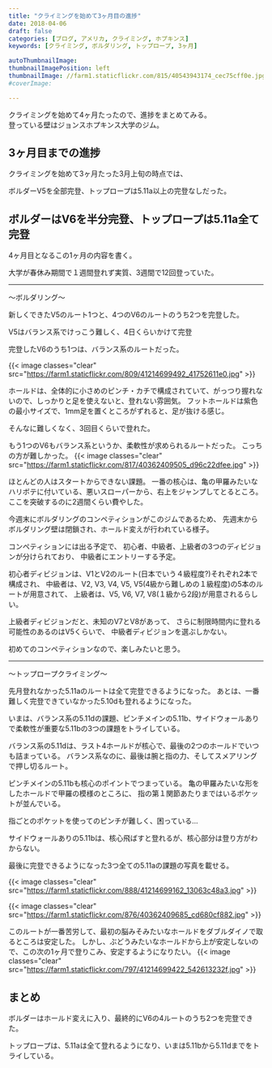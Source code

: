 ```yaml
---
title: "クライミングを始めて3ヶ月目の進捗"
date: 2018-04-06
draft: false
categories: [ブログ, アメリカ, クライミング, ホプキンス]
keywords: [クライミング, ボルダリング, トップロープ, 3ヶ月]

autoThumbnailImage:
thumbnailImagePosition: left
thumbnailImage: //farm1.staticflickr.com/815/40543943174_cec75cff0e.jpg
#coverImage:

---
```


クライミングを始めて4ヶ月たったので、進捗をまとめてみる。  
登っている壁はジョンスホプキンス大学のジム。  

## 3ヶ月目までの進捗

クライミングを始めて3ヶ月たった3月上旬の時点では、  

ボルダーV5を全部完登、トップロープは5.11a以上の完登なしだった。

## ボルダーはV6を半分完登、トップロープは5.11a全て完登

4ヶ月目となるこの1ヶ月の内容を書く。  

大学が春休み期間で１週間登れず実質、3週間で12回登っていた。

---
〜ボルダリング〜  

新しくできたV5のルート1つと、4つのV6のルートのうち2つを完登した。

V5はバランス系でけっこう難しく、4日くらいかけて完登

完登したV6のうち1つは、バランス系のルートだった。

{{< image classes="clear" src="https://farm1.staticflickr.com/809/41214699492_41752611e0.jpg" >}}

ホールドは、全体的に小さめのピンチ・カチで構成されていて、がっつり握れないので、しっかりと足を使えないと、登れない雰囲気。
フットホールドは紫色の最小サイズで、1mm足を置くところがずれると、足が抜ける感じ。

そんなに難しくなく、3回目くらいで登れた。

もう1つのV6もバランス系というか、柔軟性が求められるルートだった。
こっちの方が難しかった。
{{< image classes="clear" src="https://farm1.staticflickr.com/817/40362409505_d96c22dfee.jpg" >}}

ほとんどの人はスタートからできない課題。
一番の核心は、亀の甲羅みたいなハリボテに付いている、悪いスローパーから、右上をジャンプしてとるところ。
ここを突破するのに2週間くらい費やした。

今週末にボルダリングのコンペティションがこのジムであるため、
先週末からボルダリング壁は閉鎖され、ホールド変えが行われている様子。

コンペティションには出る予定で、
初心者、中級者、上級者の3つのディビジョンが分けられており、
中級者にエントリーする予定。

初心者ディビジョンは、V1とV2のルート(日本でいう４級程度?)それぞれ2本で構成され、
中級者は、V2, V3, V4, V5, V5(4級から難しめの１級程度)の5本のルートが用意されて、
上級者は、V5, V6, V7, V8(１級から2段)が用意されるらしい。

上級者ディビジョンだと、未知のV7とV8があって、
さらに制限時間内に登れる可能性のあるのはV5くらいで、
中級者ディビジョンを選ぶしかない。

初めてのコンペティションなので、楽しみたいと思う。

---
〜トップロープクライミング〜  

先月登れなかった5.11aのルートは全て完登できるようになった。
あとは、一番難しく完登できていなかった5.10dも登れるようになった。

いまは、バランス系の5.11dの課題、ピンチメインの5.11b、サイドウォールありで柔軟性が重要な5.11bの3つの課題をトライしている。

バランス系の5.11dは、ラスト4ホールドが核心で、最後の2つのホールドでいつも詰まっている。
バランス系なのに、最後は腕と指の力、そしてスメアリングで押し切るルート。

ピンチメインの5.11bも核心のポイントでつまっている。
亀の甲羅みたいな形をしたホールドで甲羅の模様のところに、
指の第１関節あたりまではいるポケットが並んでいる。

指ごとのポケットを使ってのピンチが難しく、困っている...

サイドウォールありの5.11bは、核心飛ばすと登れるが、核心部分は登り方がわからない。

最後に完登できるようになった3つ全ての5.11aの課題の写真を載せる。

{{< image classes="clear" src="https://farm1.staticflickr.com/888/41214699162_13063c48a3.jpg" >}}


{{< image classes="clear" src="https://farm1.staticflickr.com/876/40362409685_cd680cf882.jpg" >}}


このルートが一番苦労して、最初の脳みそみたいなホールドをダブルダイノで取るところは安定した。
しかし、ぶどうみたいなホールドから上が安定しないので、この次の1ヶ月で登りこみ、安定するようになりたい。
{{< image classes="clear" src="https://farm1.staticflickr.com/797/41214699422_542613232f.jpg" >}}

## まとめ

ボルダーはホールド変えに入り、最終的にV6の4ルートのうち2つを完登できた。

トップロープは、5.11aは全て登れるようになり、いまは5.11bから5.11dまでをトライしている。

